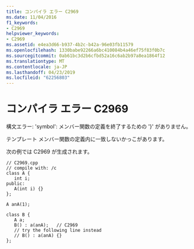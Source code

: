 ```yaml
---
title: コンパイラ エラー C2969
ms.date: 11/04/2016
f1_keywords:
- C2969
helpviewer_keywords:
- C2969
ms.assetid: e4ea3d66-b937-4b2c-b42a-96e03fb11579
ms.openlocfilehash: 1330babe92266a6bc410084b4a46ef75f83f0b7c
ms.sourcegitcommit: 0ab61bc3d2b6cfbd52a16c6ab2b97a8ea1864f12
ms.translationtype: MT
ms.contentlocale: ja-JP
ms.lasthandoff: 04/23/2019
ms.locfileid: "62256803"
---
```

# <a name="compiler-error-c2969"></a>コンパイラ エラー C2969

構文エラー: 'symbol': メンバー関数の定義を終了するための '}' がありません。

テンプレート メンバー関数の定義内に一致しないかっこがあります。

次の例では C2969 が生成されます。

```
// C2969.cpp
// compile with: /c
class A {
   int i;
public:
   A(int i) {}
};

A anA(1);

class B {
   A a;
   B() : a(anA);   // C2969
   // try the following line instead
   // B() : a(anA) {}
};
```
